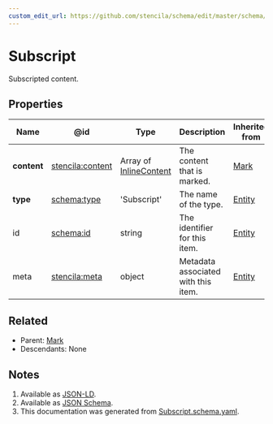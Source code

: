 ```yaml
---
custom_edit_url: https://github.com/stencila/schema/edit/master/schema/Subscript.schema.yaml
---
```


# Subscript

Subscripted content.

## Properties

| Name        | @id                                                         | Type                                                | Description                         | Inherited from               |
| ----------- | ----------------------------------------------------------- | --------------------------------------------------- | ----------------------------------- | ---------------------------- |
| **content** | [stencila:content](https://schema.stenci.la/content.jsonld) | Array of [InlineContent](../prose/InlineContent.md) | The content that is marked.         | [Mark](../prose/Mark.md)     |
| **type**    | [schema:type](https://schema.org/type)                      | 'Subscript'                                         | The name of the type.               | [Entity](../other/Entity.md) |
| id          | [schema:id](https://schema.org/id)                          | string                                              | The identifier for this item.       | [Entity](../other/Entity.md) |
| meta        | [stencila:meta](https://schema.stenci.la/meta.jsonld)       | object                                              | Metadata associated with this item. | [Entity](../other/Entity.md) |

## Related

-   Parent: [Mark](../prose/Mark.md)
-   Descendants: None

## Notes

1.  Available as [JSON-LD](https://schema.stenci.la/Subscript.jsonld).
2.  Available as [JSON Schema](https://schema.stenci.la/v1/Subscript.schema.json).
3.  This documentation was generated from [Subscript.schema.yaml](https://github.com/stencila/schema/blob/master/schema/Subscript.schema.yaml).
